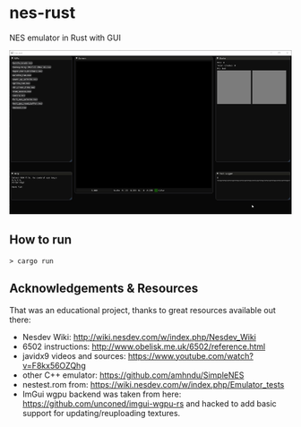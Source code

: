 # nes-rust

NES emulator in Rust with GUI

![](demo.gif)

## How to run

```
> cargo run
```


## Acknowledgements & Resources

That was an educational project, thanks to great resources available out there:

* Nesdev Wiki: http://wiki.nesdev.com/w/index.php/Nesdev_Wiki
* 6502 instructions: http://www.obelisk.me.uk/6502/reference.html
* javidx9 videos and sources: https://www.youtube.com/watch?v=F8kx56OZQhg
* other C++ emulator: https://github.com/amhndu/SimpleNES
* nestest.rom from: https://wiki.nesdev.com/w/index.php/Emulator_tests
* ImGui wgpu backend was taken from here: https://github.com/unconed/imgui-wgpu-rs and hacked to add basic support for updating/reuploading textures.
